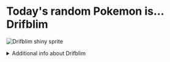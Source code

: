 # Today's random Pokemon is... Drifblim

![Drifblim shiny sprite](https://raw.githubusercontent.com/PokeAPI/sprites/master/sprites/pokemon/shiny/426.png)

<details>
<summary>Additional info about Drifblim</summary>

| srpite type | image |
|------|------|
| back_default | ![Drifblim back_default sprite](https://raw.githubusercontent.com/PokeAPI/sprites/master/sprites/pokemon/back/426.png) |
| back_shiny | ![Drifblim back_shiny sprite](https://raw.githubusercontent.com/PokeAPI/sprites/master/sprites/pokemon/back/shiny/426.png) |
| front_default | ![Drifblim front_default sprite](https://raw.githubusercontent.com/PokeAPI/sprites/master/sprites/pokemon/426.png) | </details>